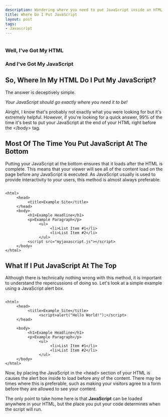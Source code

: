 ```yaml
--- 
description: Wondering where you need to put JavaScript inside an HTML file? This simple tutorial shows you where to insert your code and why it's best.
title: Where Do I Put JavaScript
layout: post
tags: 
- Javascript
---
```

<div class="img-wrap"><img class="size-full wp-image-1553 aligncenter" title="code" src="{{ site.url }}/images/code.jpg" alt="" /></div>

### Well, I've Got My HTML

### And I've Got My JavaScript

## So, Where In My HTML Do I Put My JavaScript?

The answer is deceptively simple.

*Your JavaScript should go exactly where you need it to be!*

Alright, I know that's probably not exactly what you were looking for but it's extremely helpful. However, if you're looking for a quick answer, 99% of the time it's best to put your JavaScript at the end of your HTML right before the &lt;/body&gt; tag.
## Most Of The Time You Put JavaScript At The Bottom
Putting your JavaScript at the bottom ensures that it loads after the HTML is complete. This means that your viewer will see all of the content load on the page before any JavaScript is executed. As JavaScript usually is used to provide interactivity to your users, this method is almost always preferable.

<pre rel="HTML" class="prettyprint"><code>
&lt;html>
     &lt;head>
          &lt;title>Example Site&lt;/title>
     &lt;/head>
     &lt;body>
          &lt;h1>Example Headline&lt;/h1>
          &lt;p>Example Paragraph&lt;/p>
               &lt;ul>
                    &lt;li>List Item #1&lt;/li>
                    &lt;li>List Item #2&lt;/li>
               &lt;/ul>
          &lt;script src="myjavascript.js">&lt;/script>
     &lt;/body>
&lt;/html>
</code></pre>

## What If I Put JavaScript At The Top

Although there is technically nothing wrong with this method, it is important to understand the repercussions of doing so. Let's look at a simple example using a JavaScript alert box.

<pre rel="HTML" class="prettyprint"><code>
&lt;html>
     &lt;head>
          &lt;title>Example Site&lt;/title>
               &lt;script>alert("Hello World!");&lt;/script>
     &lt;/head>

     &lt;body>
          &lt;h1>Example Headline&lt;/h1>
          &lt;p>Example Paragraph&lt;/p>
               &lt;ul>
                    &lt;li>List Item #1&lt;/li>
                    &lt;li>List Item #2&lt;/li>
               &lt;/ul>
     &lt;/body>
&lt;/html>
</code></pre>

Now, by placing the JavaScript in the &lt;head&gt; section of your HTML is causes the alert box inside to load before any of the content. There may be times where this is preferable, such as making your visitors agree to a form before they are allowed to see your content.

The only point to take home here is that **JavaScript** can be loaded anywhere in your HTML, but the place you put your code determines when the script will run.
